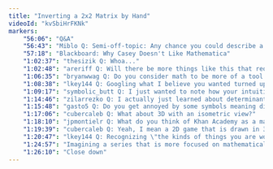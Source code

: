 ```yaml
---
title: "Inverting a 2x2 Matrix by Hand"
videoId: "kvSbiHrFKNk"
markers:
    "56:06": "Q&A"
    "56:43": "Miblo Q: Semi-off-topic: Any chance you could describe a little more what you'd want of an algebraic blackboard program?"
    "57:18": "Blackboard: Why Casey Doesn't Like Mathematica"
    "1:02:37": "thesizik Q: Whoa..."
    "1:02:48": "areriff Q: Will there be more things like this that require math like this in further parts of the game? Although it was pretty basic, my math is a bit rusty"
    "1:06:35": "bryanwwag Q: Do you consider math to be more of a tool to solve problems or more of a learned art to be mastered?"
    "1:08:38": "lkey144 Q: Googling what I believe you wanted turned up: http://reduce-algebra.com/ Automatic and user-controlled simplification of expressions and calculations with symbolic matrices"
    "1:09:17": "symbolic_butt Q: I just wanted to note how your intuition of the transform seemed really important at finding the bug, way more important than typing the correct formula. Uh no wait"
    "1:14:46": "zilarrezko Q: I actually just learned about determinants in Linear Algebra today. Do you think we will see them later on? Are determinants used often?"
    "1:15:48": "gasto5 Q: Do you get annoyed by some symbols meaning different things in different subcategories of math?"
    "1:17:06": "cubercaleb Q: What about 3D with an isometric view?"
    "1:18:10": "jpmontielr Q: What do you think of Khan Academy as a math learning resource?"
    "1:19:39": "cubercaleb Q: Yeah, I mean a 2D game that is drawn in 3D"
    "1:20:47": "lkey144 Q: Recognizing \"the kinds of things you are working with, and the kind of problem you are working on\" is a fundamental skill. I'm not all that sure how to teach that directly, though, beyond doing something like what you are doing here, and / or repeated experience with solving problems"
    "1:24:57": "Imagining a series that is more focused on mathematical problem identification and solving"
    "1:26:10": "Close down"
---
```

